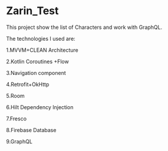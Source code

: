 # Zarin_Test

This project show the list of Characters and work with GraphQL.

The technologies I used are:

1.MVVM+CLEAN Architecture

2.Kotlin Coroutines +Flow

3.Navigation component

4.Retrofit+OkHttp

5.Room

6.Hilt Dependency Injection

7.Fresco

8.Firebase Database

9.GraphQL


